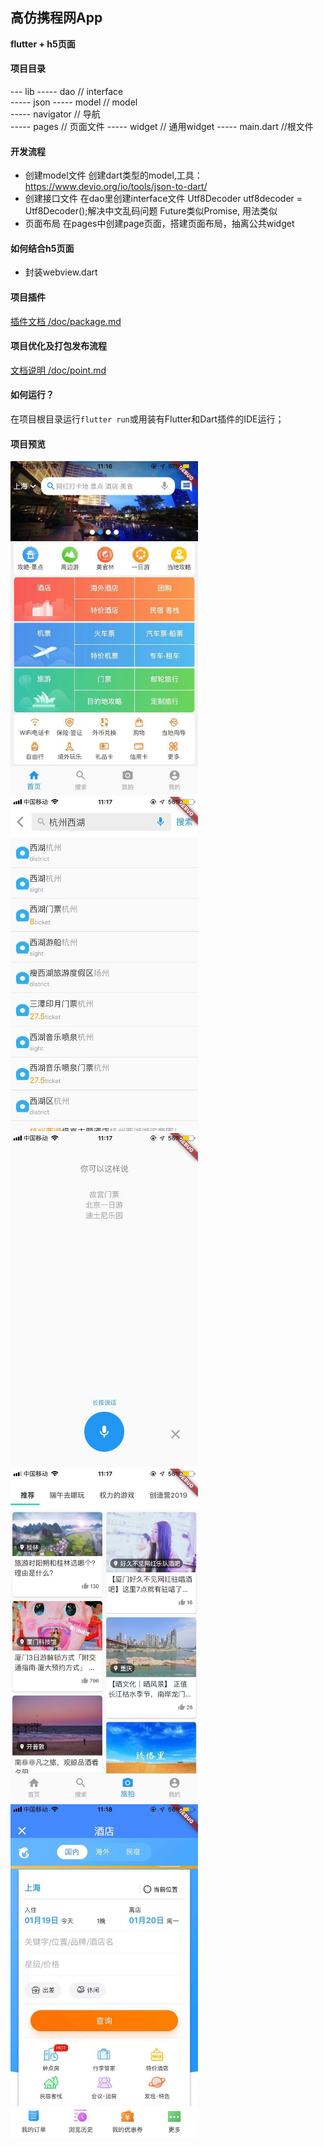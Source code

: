 ## 高仿携程网App
**flutter + h5页面**

#### 项目目录
--- lib 
----- dao        // interface   
----- json
----- model      // model   
----- navigator  // 导航   
----- pages      // 页面文件
----- widget     // 通用widget
----- main.dart  //根文件

#### 开发流程
- 创建model文件
    创建dart类型的model,工具：https://www.devio.org/io/tools/json-to-dart/
- 创建接口文件
    在dao里创建interface文件
    Utf8Decoder utf8decoder = Utf8Decoder();解决中文乱码问题
    Future类似Promise, 用法类似
- 页面布局
    在pages中创建page页面，搭建页面布局，抽离公共widget        

#### 如何结合h5页面
- 封装webview.dart

#### 项目插件
<a href='./doc/package.md'>插件文档 /doc/package.md</a>

#### 项目优化及打包发布流程
<a href='./doc/point.md'>文档说明 /doc/point.md</a>


#### 如何运行？

在项目根目录运行`flutter run`或用装有Flutter和Dart插件的IDE运行；

#### 项目预览

<div width="1200">
<img src="./images/home.jpeg" width="300" hegiht="500" />
<img src="./images/search.jpeg" width="300" hegiht="500" />
<img src="./images/speak.jpeg" width="300" hegiht="500" />
<img src="./images/travel.jpeg" width="300" hegiht="500" />
<img src="./images/h5.jpeg" width="300" hegiht="500" />
</div>


